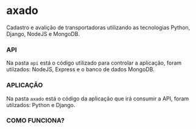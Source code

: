# axado
Cadastro e avalição de transportadoras utilizando as tecnologias Python, Django, NodeJS e MongoDB.

### API
Na pasta `api` está o código utilizado para controlar a aplicação, foram utilzados: NodeJS, Express e o banco de dados MongoDB.

### APLICAÇÃO
Na pasta `axado` está o código da aplicação que irá consumir a API, foram utilzados: Python e Django.

### COMO FUNCIONA?
